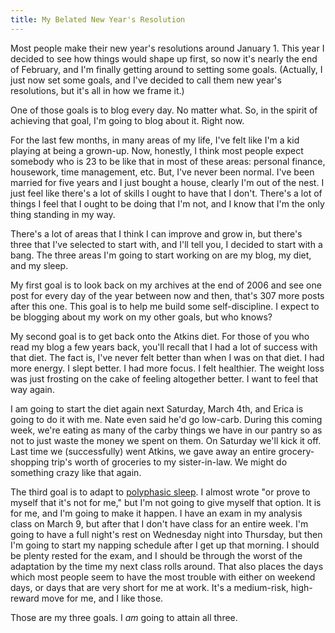 ```yaml
---
title: My Belated New Year's Resolution
---
```

Most people make their new year's resolutions around January 1. This year I
decided to see how things would shape up first, so now it's nearly the end of
February, and I'm finally getting around to setting some goals. (Actually, I
just now set some goals, and I've decided to call them new year's resolutions,
but it's all in how we frame it.)

One of those goals is to blog every day. No matter what. So, in the spirit of
achieving that goal, I'm going to blog about it. Right now.

For the last few months, in many areas of my life, I've felt like I'm a kid
playing at being a grown-up. Now, honestly, I think most people expect
somebody who is 23 to be like that in most of these areas: personal finance,
housework, time management, etc. But, I've never been normal. I've been
married for five years and I just bought a house, clearly I'm out of the nest.
I just feel like there's a lot of skills I ought to have that I don't. There's
a lot of things I feel that I ought to be doing that I'm not, and I know that
I'm the only thing standing in my way.

There's a lot of areas that I think I can improve and grow in, but there's
three that I've selected to start with, and I'll tell you, I decided to start
with a bang. The three areas I'm going to start working on are my blog, my
diet, and my sleep.

My first goal is to look back on my archives at the end of 2006 and see one
post for every day of the year between now and then, that's 307 more posts
after this one. This goal is to help me build some self-discipline. I expect
to be blogging about my work on my other goals, but who knows?

My second goal is to get back onto the Atkins diet. For those of you who read
my blog a few years back, you'll recall that I had a lot of success with that
diet. The fact is, I've never felt better than when I was on that diet. I had
more energy. I slept better. I had more focus. I felt healthier. The weight
loss was just frosting on the cake of feeling altogether better. I want to
feel that way again.

I am going to start the diet again next Saturday, March 4th, and Erica is
going to do it with me. Nate even said he'd go low-carb. During this coming
week, we're eating as many of the carby things we have in our pantry so as not
to just waste the money we spent on them. On Saturday we'll kick it off. Last
time we (successfully) went Atkins, we gave away an entire grocery-shopping
trip's worth of groceries to my sister-in-law. We might do something crazy
like that again.

The third goal is to adapt to [polyphasic sleep][1]. I almost wrote "or prove
to myself that it's not for me," but I'm not going to give myself that option.
It is for me, and I'm going to make it happen. I have an exam in my analysis
class on March 9, but after that I don't have class for an entire week. I'm
going to have a full night's rest on Wednesday night into Thursday, but then
I'm going to start my napping schedule after I get up that morning. I should
be plenty rested for the exam, and I should be through the worst of the
adaptation by the time my next class rolls around. That also places the days
which most people seem to have the most trouble with either on weekend days,
or days that are very short for me at work. It's a medium-risk, high-reward
move for me, and I like those.

Those are my three goals. I _am_ going to attain all three.

   [1]: http://en.wikipedia.org/wiki/Polyphasic_sleep

